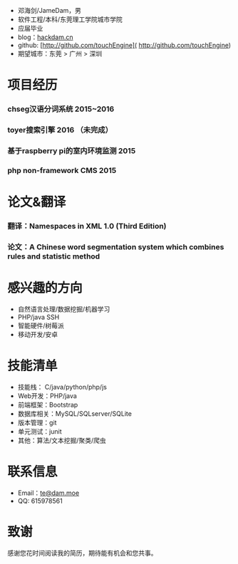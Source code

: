 
+ 邓海剑/JameDam，男
+ 软件工程/本科/东莞理工学院城市学院
+ 应届毕业
+ blog：[hackdam.cn](hackdam.cn)
+ github: [http://github.com/touchEngine]( http://github.com/touchEngine)
+ 期望城市：东莞 > 广州 > 深圳

# 项目经历

### chseg汉语分词系统 2015~2016
### toyer搜索引擎 2016 （未完成）
### 基于raspberry pi的室内环境监测 2015
### php non-framework CMS 2015

# 论文&翻译
### 翻译：Namespaces in XML 1.0 (Third Edition)
### 论文：A Chinese word segmentation system which combines rules and statistic method

# 感兴趣的方向

+ 自然语言处理/数据挖掘/机器学习
+ PHP/java SSH
+ 智能硬件/树莓派
+ 移动开发/安卓

# 技能清单
+ 技能栈： C/java/python/php/js
+ Web开发：PHP/java
+ 前端框架：Bootstrap
+ 数据库相关：MySQL/SQLserver/SQLite
+ 版本管理：git
+ 单元测试：junit
+ 其他：算法/文本挖掘/聚类/爬虫

# 联系信息

+ Email：te@dam.moe
+ QQ: 615978561

# 致谢

感谢您花时间阅读我的简历，期待能有机会和您共事。
